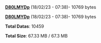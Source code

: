 [**D80LMYDp**](/data/D80LMYDp.txt) (18/02/23 - 07:38)- 10769 bytes

[**D80LMYDp**](/data/D80LMYDp.txt) (18/02/23 - 07:38)- 10769 bytes

**Total Datas**: 10459

**Total Size**: 67.33 MB / 67.3 MB